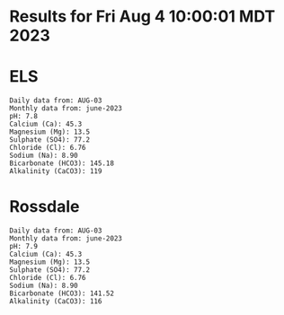 # Results for Fri Aug  4 10:00:01 MDT 2023
# ELS
```
Daily data from: AUG-03
Monthly data from: june-2023
pH: 7.8
Calcium (Ca): 45.3
Magnesium (Mg): 13.5
Sulphate (SO4): 77.2
Chloride (Cl): 6.76
Sodium (Na): 8.90
Bicarbonate (HCO3): 145.18
Alkalinity (CaCO3): 119
```
# Rossdale
```
Daily data from: AUG-03
Monthly data from: june-2023
pH: 7.9
Calcium (Ca): 45.3
Magnesium (Mg): 13.5
Sulphate (SO4): 77.2
Chloride (Cl): 6.76
Sodium (Na): 8.90
Bicarbonate (HCO3): 141.52
Alkalinity (CaCO3): 116
```
